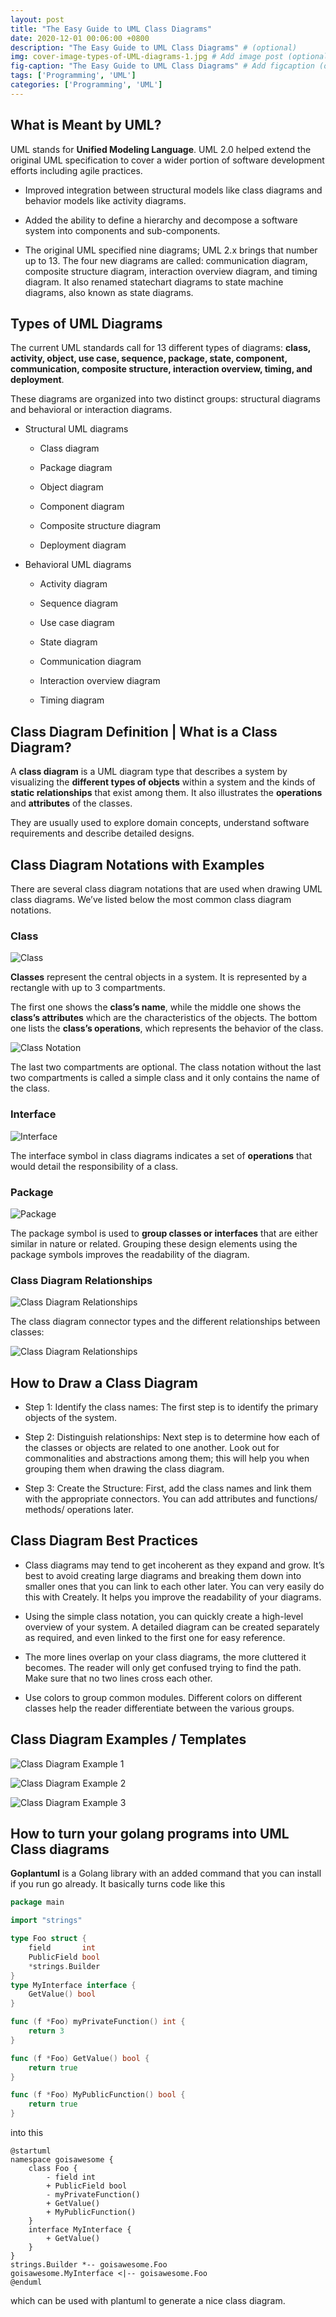 ```yaml
---
layout: post
title: "The Easy Guide to UML Class Diagrams"
date: 2020-12-01 00:06:00 +0800
description: "The Easy Guide to UML Class Diagrams" # (optional)
img: cover-image-types-of-UML-diagrams-1.jpg # Add image post (optional)
fig-caption: "The Easy Guide to UML Class Diagrams" # Add figcaption (optional)
tags: ['Programming', 'UML']
categories: ['Programming', 'UML']
---
```


## What is Meant by UML?

UML stands for **Unified Modeling Language**. UML 2.0 helped extend the original UML specification to cover a wider portion of software development efforts including agile practices.

- Improved integration between structural models like class diagrams and behavior models like activity diagrams.

- Added the ability to define a hierarchy and decompose a software system into components and sub-components.

- The original UML specified nine diagrams; UML 2.x brings that number up to 13. The four new diagrams are called: communication diagram, composite structure diagram, interaction overview diagram, and timing diagram. It also renamed statechart diagrams to state machine diagrams, also known as state diagrams.

## Types of UML Diagrams

The current UML standards call for 13 different types of diagrams: **class, activity, object, use case, sequence, package, state, component, communication, composite structure, interaction overview, timing, and deployment**.

These diagrams are organized into two distinct groups: structural diagrams and behavioral or interaction diagrams.

- Structural UML diagrams

    - Class diagram

    - Package diagram

    - Object diagram

    - Component diagram

    - Composite structure diagram

    - Deployment diagram

- Behavioral UML diagrams

    - Activity diagram

    - Sequence diagram

    - Use case diagram

    - State diagram

    - Communication diagram

    - Interaction overview diagram

    - Timing diagram

## Class Diagram Definition | What is a Class Diagram?

A **class diagram** is a UML diagram type that describes a system by visualizing the **different types of objects** within a system and the kinds of **static relationships** that exist among them. It also illustrates the **operations** and **attributes** of the classes.

They are usually used to explore domain concepts, understand software requirements and describe detailed designs.

## Class Diagram Notations with Examples

There are several class diagram notations that are used when drawing UML class diagrams. We’ve listed below the most common class diagram notations.

### Class

![Class]({{site.baseurl}}/assets/img/the-easy-guide-to-UML-class-diagrams-001.png)

**Classes** represent the central objects in a system. It is represented by a rectangle with up to 3 compartments.

The first one shows the **class’s name**, while the middle one shows the **class’s attributes** which are the characteristics of the objects. The bottom one lists the **class’s operations**, which represents the behavior of the class.

![Class Notation]({{site.baseurl}}/assets/img/the-easy-guide-to-UML-class-diagrams-002.png)

The last two compartments are optional. The class notation without the last two compartments is called a simple class and it only contains the name of the class.

### Interface

![Interface]({{site.baseurl}}/assets/img/the-easy-guide-to-UML-class-diagrams-003.png)

The interface symbol in class diagrams indicates a set of **operations** that would detail the responsibility of a class.

### Package

![Package]({{site.baseurl}}/assets/img/the-easy-guide-to-UML-class-diagrams-004.png)

The package symbol is used to **group classes or interfaces** that are either similar in nature or related. Grouping these design elements using the package symbols improves the readability of the diagram.

### Class Diagram Relationships

![Class Diagram Relationships]({{site.baseurl}}/assets/img/the-easy-guide-to-UML-class-diagrams-005.png)

The class diagram connector types and the different relationships between classes:

![Class Diagram Relationships]({{site.baseurl}}/assets/img/the-easy-guide-to-UML-class-diagrams-009.png)

## How to Draw a Class Diagram

- Step 1: Identify the class names: The first step is to identify the primary objects of the system.

- Step 2: Distinguish relationships: Next step is to determine how each of the classes or objects are related to one another. Look out for commonalities and abstractions among them; this will help you when grouping them when drawing the class diagram.

- Step 3: Create the Structure: First, add the class names and link them with the appropriate connectors. You can add attributes and functions/ methods/ operations later.

## Class Diagram Best Practices

- Class diagrams may tend to get incoherent as they expand and grow. It’s best to avoid creating large diagrams and breaking them down into smaller ones that you can link to each other later. You can very easily do this with Creately. It helps you improve the readability of your diagrams.

- Using the simple class notation, you can quickly create a high-level overview of your system. A detailed diagram can be created separately as required, and even linked to the first one for easy reference.

- The more lines overlap on your class diagrams, the more cluttered it becomes. The reader will only get confused trying to find the path. Make sure that no two lines cross each other.

- Use colors to group common modules. Different colors on different classes help the reader differentiate between the various groups.

## Class Diagram Examples / Templates

![Class Diagram Example 1]({{site.baseurl}}/assets/img/the-easy-guide-to-UML-class-diagrams-006.png)

![Class Diagram Example 2]({{site.baseurl}}/assets/img/the-easy-guide-to-UML-class-diagrams-007.png)

![Class Diagram Example 3]({{site.baseurl}}/assets/img/the-easy-guide-to-UML-class-diagrams-008.png)

## How to turn your golang programs into UML Class diagrams

**Goplantuml** is a Golang library with an added command that you can install if you run go already. It basically turns code like this

```go
package main

import "strings"

type Foo struct {
    field       int
    PublicField bool
    *strings.Builder
}
type MyInterface interface {
    GetValue() bool
}

func (f *Foo) myPrivateFunction() int {
    return 3
}

func (f *Foo) GetValue() bool {
    return true
}

func (f *Foo) MyPublicFunction() bool {
    return true
}
```

into this

```
@startuml
namespace goisawesome {
    class Foo {
        - field int
        + PublicField bool
        - myPrivateFunction() 
        + GetValue() 
        + MyPublicFunction() 
    }
    interface MyInterface {
        + GetValue() 
    }
}
strings.Builder *-- goisawesome.Foo
goisawesome.MyInterface <|-- goisawesome.Foo
@enduml
```

which can be used with plantuml to generate a nice class diagram.
